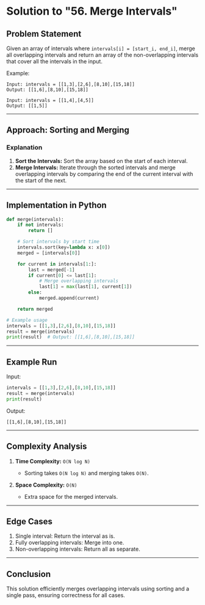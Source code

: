# Solution to "56. Merge Intervals"

## Problem Statement

Given an array of intervals where `intervals[i] = [start_i, end_i]`, merge all overlapping intervals and return an array of the non-overlapping intervals that cover all the intervals in the input.

Example:

```
Input: intervals = [[1,3],[2,6],[8,10],[15,18]]
Output: [[1,6],[8,10],[15,18]]

Input: intervals = [[1,4],[4,5]]
Output: [[1,5]]
```

---

## Approach: Sorting and Merging

### Explanation

1. **Sort the Intervals:** Sort the array based on the start of each interval.
2. **Merge Intervals:** Iterate through the sorted intervals and merge overlapping intervals by comparing the end of the current interval with the start of the next.

---

## Implementation in Python

```python
def merge(intervals):
    if not intervals:
        return []

    # Sort intervals by start time
    intervals.sort(key=lambda x: x[0])
    merged = [intervals[0]]

    for current in intervals[1:]:
        last = merged[-1]
        if current[0] <= last[1]:
            # Merge overlapping intervals
            last[1] = max(last[1], current[1])
        else:
            merged.append(current)

    return merged

# Example usage
intervals = [[1,3],[2,6],[8,10],[15,18]]
result = merge(intervals)
print(result)  # Output: [[1,6],[8,10],[15,18]]
```

---

## Example Run

Input:

```python
intervals = [[1,3],[2,6],[8,10],[15,18]]
result = merge(intervals)
print(result)
```

Output:

```
[[1,6],[8,10],[15,18]]
```

---

## Complexity Analysis

1. **Time Complexity:** `O(N log N)`
    
    - Sorting takes `O(N log N)` and merging takes `O(N)`.
2. **Space Complexity:** `O(N)`
    
    - Extra space for the merged intervals.

---

## Edge Cases

1. Single interval: Return the interval as is.
2. Fully overlapping intervals: Merge into one.
3. Non-overlapping intervals: Return all as separate.

---

## Conclusion

This solution efficiently merges overlapping intervals using sorting and a single pass, ensuring correctness for all cases.